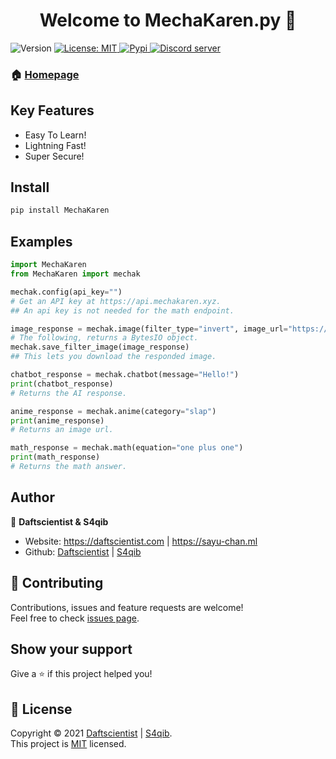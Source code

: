 <h1 align="center">Welcome to MechaKaren.py 👋</h1>
<p>
  <img alt="Version" src="https://img.shields.io/badge/version-1.0-blue.svg?cacheSeconds=2592000" />
  <a href="https://github.com/Rapi-Dev/mechakaren.py/blob/main/LICENSE" target="_blank">
    <img alt="License: MIT" src="https://img.shields.io/badge/License-MIT-yellow.svg" />
  </a>
  <a href="https://pypi.org/project/MechaKaren.py" target="_blank">
    <img alt="Pypi" src="https://raster.shields.io/badge/Package-PyPi-informational.svg" />
  </a>
  <a href="https://discord.gg/4haKeuFn" target="_blank">
    <img alt="Discord server" src="https://discord.com/api/guilds/839184636948774963/embed.png" />
  </a>
</p>

### 🏠 [Homepage](https://github.com/Rapi-Dev/MechaKaren)

## Key Features
- Easy To Learn!
- Lightning Fast!
- Super Secure!

## Install

```sh
pip install MechaKaren
```

## Examples
```py
import MechaKaren
from MechaKaren import mechak

mechak.config(api_key="")
# Get an API key at https://api.mechakaren.xyz.
## An api key is not needed for the math endpoint.

image_response = mechak.image(filter_type="invert", image_url="https://host.galactic-hosting.xyz/files/9tMmLv2M7f0UfewoTQ4p2M1M2.png")
# The following, returns a BytesIO object.
mechak.save_filter_image(image_response)
## This lets you download the responded image.

chatbot_response = mechak.chatbot(message="Hello!")
print(chatbot_response)
# Returns the AI response.

anime_response = mechak.anime(category="slap")
print(anime_response)
# Returns an image url.

math_response = mechak.math(equation="one plus one")
print(math_response)
# Returns the math answer.
```

## Author

👤 **Daftscientist & S4qib**

* Website: https://daftscientist.com | https://sayu-chan.ml
* Github: [Daftscientist](https://github.com/Daftscientist) | [S4qib](https://github.com/S4qib)

## 🤝 Contributing

Contributions, issues and feature requests are welcome!<br />Feel free to check [issues page](https://github.com/Rapi-Dev/MechaKaren/issues). 

## Show your support

Give a ⭐️ if this project helped you!

## 📝 License

Copyright © 2021 [Daftscientist](https://github.com/Daftscientist) | [S4qib](https://github.com/S4qib).<br />
This project is [MIT](https://github.com/Rapi-Dev/MechaKaren/blob/main/LICENSE) licensed.
